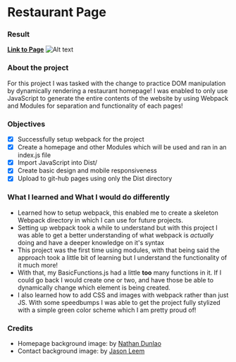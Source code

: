 # Restaurant Page

### Result

[**Link to Page**](https://baguirre03.github.io/restaurant-page/)
![Alt text](./src//imgs/preview.png?raw=true "Preview")

### About the project

For this project I was tasked with the change to practice DOM manipulation by dynamically rendering a restaurant homepage! I was enabled to only use JavaScript to generate the entire contents of the website by using Webpack and Modules for separation and functionality of each pages!

### Objectives

- [x] Successfully setup webpack for the project
- [x] Create a homepage and other Modules which will be used and ran in an index.js file
- [x] Import JavaScript into Dist/
- [x] Create basic design and mobile responsiveness
- [x] Upload to git-hub pages using only the Dist directory

### What I learned and What I would do differently

- Learned how to setup webpack, this enabled me to create a skeleton Webpack directory in which I can use for future projects.
- Setting up webpack took a while to understand but with this project I was able to get a better understanding of what webpack is _actually_ doing and have a deeper knowledge on it's syntax
- This project was the first time using modules, with that being said the approach took a little bit of learning but I understand the functionality of it much more!
- With that, my BasicFunctions.js had a little **too** many functions in it. If I could go back I would create one or two, and have those be able to dynamically change which element is being created.
- I also learned how to add CSS and images with webpack rather than just JS. With some speedbumps I was able to get the project fully stylized with a simple green color scheme which I am pretty proud of!

### Credits

- Homepage background image: by [Nathan Dunlao](https://unsplash.com/@nate_dumlao)
- Contact background image: by [Jason Leem](https://unsplash.com/@jleeems)
